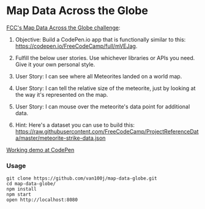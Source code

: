 Map Data Across the Globe
=====================

[FCC's Map Data Across the Globe challenge](https://www.freecodecamp.com/challenges/map-data-across-the-globe):

1. Objective: Build a CodePen.io app that is functionally similar to this: https://codepen.io/FreeCodeCamp/full/mVEJag.

2. Fulfill the below user stories. Use whichever libraries or APIs you need. Give it your own personal style.

3. User Story: I can see where all Meteorites landed on a world map.

4. User Story: I can tell the relative size of the meteorite, just by looking at the way it's represented on the map.

5. User Story: I can mouse over the meteorite's data point for additional data.

6. Hint: Here's a dataset you can use to build this: https://raw.githubusercontent.com/FreeCodeCamp/ProjectReferenceData/master/meteorite-strike-data.json

[Working demo at CodePen](https://codepen.io/van100j/full/PWPNKY/)

### Usage

```
git clone https://github.com/van100j/map-data-globe.git
cd map-data-globe/
npm install
npm start
open http://localhost:8080
```
